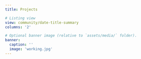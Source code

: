 ```yaml
---
title: Projects

# Listing view
view: community/date-title-summary
columns: '2'

# Optional banner image (relative to `assets/media/` folder).
banner:
  caption: ''
  image: 'working.jpg'
---
```

